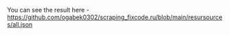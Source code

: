 You can see the result here - https://github.com/ogabek0302/scraping_fixcode.ru/blob/main/resursources/all.json
